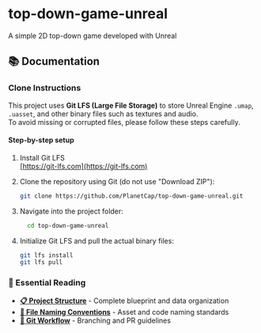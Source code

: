 # top-down-game-unreal
A simple 2D top-down game developed with Unreal
## 📚 Documentation

### Clone Instructions

This project uses **Git LFS (Large File Storage)** to store Unreal Engine `.umap`, `.uasset`, and other binary files such as textures and audio.  
To avoid missing or corrupted files, please follow these steps carefully.

#### Step-by-step setup

1. Install Git LFS  
   [https://git-lfs.com](https://git-lfs.com)

2. Clone the repository using Git (do not use "Download ZIP"):
   ```bash
   git clone https://github.com/PlanetCap/top-down-game-unreal.git
   ```
3. Navigate into the project folder:
    ```bash
      cd top-down-game-unreal
      ```
4. Initialize Git LFS and pull the actual binary files:
      ```bash
      git lfs install
      git lfs pull
      ```

### 📖 Essential Reading
- [**📋 Project Structure**](docs/project-structure.md) - Complete blueprint and data organization
- [**📝 File Naming Conventions**](docs/file-naming-conventions.md) - Asset and code naming standards
- [**🔄 Git Workflow**](docs/git-workflow.md) - Branching and PR guidelines
